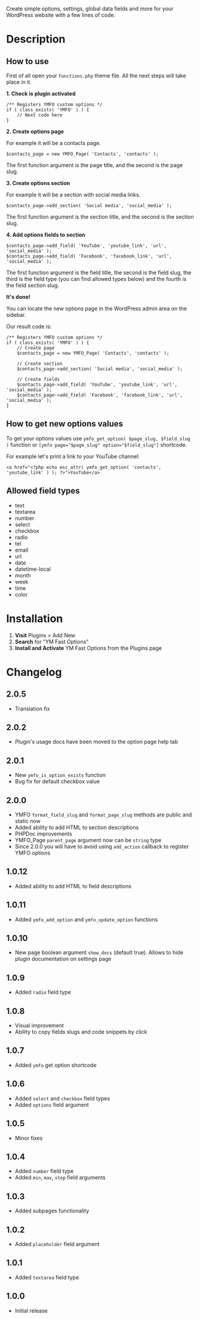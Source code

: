 Create simple options, settings, global data fields and more for your WordPress website with a few lines of code.

# Description

## How to use

First of all open your `functions.php` theme file. All the next steps will take place in it.

**1. Check is plugin activated**

```
/** Registers YMFO custom options */
if ( class_exists( 'YMFO' ) ) {
	// Next code here
}
```

**2. Create options page**

For example it will be a contacts page.

```
$contacts_page = new YMFO_Page( 'Contacts', 'contacts' );
```

The first function argument is the page title, and the second is the page slug.

**3. Create options section**

For example it will be a section with social media links.

```
$contacts_page->add_section( 'Social media', 'social_media' );
```

The first function argument is the section title, and the second is the section slug.

**4. Add options fields to section**

```
$contacts_page->add_field( 'YouTube', 'youtube_link', 'url', 'social_media' );
$contacts_page->add_field( 'Facebook', 'facebook_link', 'url', 'social_media' );
```

The first function argument is the field title, the second is the field slug, the third is the field type (you can find allowed types below) and the fourth is the field section slug.

**It's done!**

You can locate the new options page in the WordPress admin area on the sidebar.

Our result code is:

```
/** Registers YMFO custom options */
if ( class_exists( 'YMFO' ) ) {
	// Create page
	$contacts_page = new YMFO_Page( 'Contacts', 'contacts' );

	// Create section
	$contacts_page->add_section( 'Social media', 'social_media' );

	// Create fields
	$contacts_page->add_field( 'YouTube', 'youtube_link', 'url', 'social_media' );
	$contacts_page->add_field( 'Facebook', 'facebook_link', 'url', 'social_media' );
}
```

## How to get new options values

To get your options values use `ymfo_get_option( $page_slug, $field_slug )` function or `[ymfo page="$page_slug" option="$field_slug"]` shortcode.

For example let's print a link to your YouTube channel:

`
<a href="<?php echo esc_attr( ymfo_get_option( 'contacts', 'youtube_link' ) ); ?>">YouTube</a>
`

## Allowed field types

- text
- textarea
- number
- select
- checkbox
- radio
- tel
- email
- url
- date
- datetime-local
- month
- week
- time
- color

# Installation

1. **Visit** Plugins > Add New
1. **Search** for "YM Fast Options"
1. **Install and Activate** YM Fast Options from the Plugins page

# Changelog

## 2.0.5
* Translation fix

## 2.0.2
* Plugin's usage docs have been moved to the option page help tab

## 2.0.1
* New `ymfo_is_option_exists` function
* Bug fix for default checkbox value

## 2.0.0
* YMFO `format_field_slug` and `format_page_slug` methods are public and static now
* Added ability to add HTML to section descriptions
* PHPDoc improvements
* YMFO_Page `parent_page` argument now can be `string` type
* Since 2.0.0 you will have to avoid using `add_action` callback to register YMFO options

## 1.0.12
* Added ability to add HTML to field descriptions

## 1.0.11
* Added `ymfo_add_option` and `ymfo_update_option` functions

## 1.0.10
* New page boolean argument `show_docs` (default true). Allows to hide plugin documentation on settings page

## 1.0.9
* Added `radio` field type

## 1.0.8
* Visual improvement
* Ability to copy fields slugs and code snippets by click

## 1.0.7
* Added `ymfo` get option shortcode

## 1.0.6
* Added `select` and `checkbox` field types
* Added `options` field argument

## 1.0.5
* Minor fixes

## 1.0.4
* Added `number` field type
* Added `min`, `max`, `step` field arguments

## 1.0.3
* Added subpages functionality

## 1.0.2
* Added `placeholder` field argument

## 1.0.1
* Added `textarea` field type

## 1.0.0
* Initial release